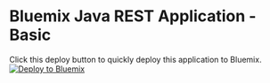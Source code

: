 Bluemix Java REST Application - Basic
===

Click this deploy button to quickly deploy this application to Bluemix.
[![Deploy to Bluemix](https://deployment-tracker.mybluemix.net/stats/14c234b569f7ea6a8cab685d649570c9/button.svg)](https://bluemix.net/deploy?repository=https://github.com/ibmecod/javaplays-rest-basic.git)